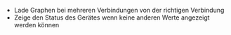 * Lade Graphen bei mehreren Verbindungen von der richtigen Verbindung
* Zeige den Status des Gerätes wenn keine anderen Werte angezeigt werden können